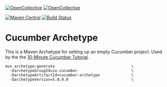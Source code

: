 [![OpenCollective](https://opencollective.com/cucumber/backers/badge.svg)](https://opencollective.com/cucumber) 
[![OpenCollective](https://opencollective.com/cucumber/sponsors/badge.svg)](https://opencollective.com/cucumber)

[![Maven Central](https://img.shields.io/maven-central/v/io.cucumber/cucumber-archetype.svg?label=Maven%20Central)](https://search.maven.org/search?q=g:%22io.cucumber%22%20AND%20a:%22cucumber-archetype%22)
[![Build Status](https://travis-ci.org/cucumber/cucumber-archetype.svg?branch=master)](https://travis-ci.org/cucumber/cucumber-archetype)

# Cucumber Archetype

This is a Maven Archetype for setting up an empty Cucumber project. Used by the the [10-Minute Cucumber Tutorial](https://docs.cucumber.io/guides/10-minute-tutorial/).

```shell
mvn archetype:generate                                  \
  -DarchetypeGroupId=io.cucumber                        \
  -DarchetypeArtifactId=cucumber-archetype              \
  -DarchetypeVersion=5.0.0.0                            \
```
